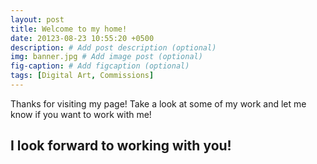 ```yaml
---
layout: post
title: Welcome to my home!
date: 20123-08-23 10:55:20 +0500
description: # Add post description (optional)
img: banner.jpg # Add image post (optional)
fig-caption: # Add figcaption (optional)
tags: [Digital Art, Commissions]
---
```

Thanks for visiting my page! Take a look at some of my work and let me know if you want to work with me!

## I look forward to working with you!